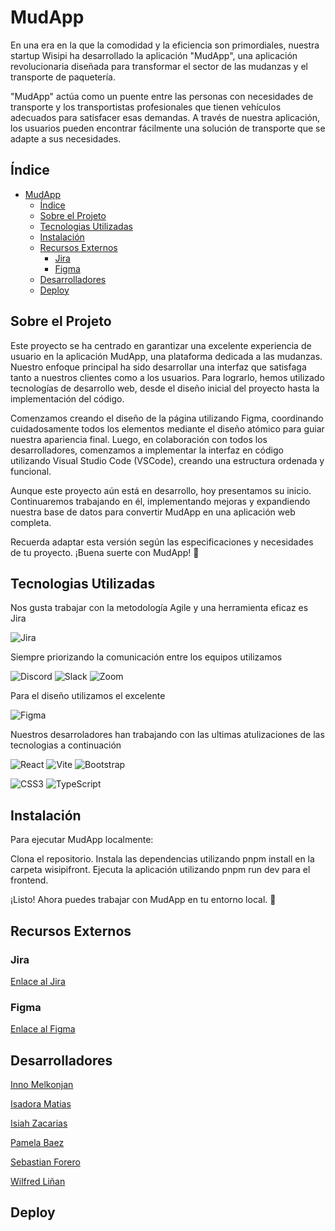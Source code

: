 # MudApp

En una era en la que la comodidad y la eficiencia son primordiales, nuestra startup Wisipi ha desarrollado la aplicación "MudApp", una aplicación revolucionaria diseñada para transformar el sector de las mudanzas y el transporte de paquetería. 

"MudApp" actúa como un puente entre las personas con necesidades de transporte y los transportistas profesionales que tienen vehículos adecuados para satisfacer esas demandas. A través de nuestra aplicación, los usuarios pueden encontrar fácilmente una solución de transporte que se adapte a sus necesidades.

## Índice

- [MudApp](#mudapp)
  - [Índice](#índice)
  - [Sobre el Projeto](#sobre-el-projeto)
  - [Tecnologias Utilizadas](#tecnologias-utilizadas)
  - [Instalación](#instalación)
  - [Recursos Externos](#recursos-externos)
    - [Jira](#jira)
    - [Figma](#figma)
  - [Desarrolladores](#desarrolladores)
  - [Deploy](#deploy)

## Sobre el Projeto

Este proyecto se ha centrado en garantizar una excelente experiencia de usuario en la aplicación MudApp, una plataforma dedicada a las mudanzas. Nuestro enfoque principal ha sido desarrollar una interfaz que satisfaga tanto a nuestros clientes como a los usuarios. Para lograrlo, hemos utilizado tecnologías de desarrollo web, desde el diseño inicial del proyecto hasta la implementación del código.

Comenzamos creando el diseño de la página utilizando Figma, coordinando cuidadosamente todos los elementos mediante el diseño atómico para guiar nuestra apariencia final. Luego, en colaboración con todos los desarrolladores, comenzamos a implementar la interfaz en código utilizando Visual Studio Code (VSCode), creando una estructura ordenada y funcional.

Aunque este proyecto aún está en desarrollo, hoy presentamos su inicio. Continuaremos trabajando en él, implementando mejoras y expandiendo nuestra base de datos para convertir MudApp en una aplicación web completa.

Recuerda adaptar esta versión según las especificaciones y necesidades de tu proyecto. ¡Buena suerte con MudApp! 🚚


## Tecnologias Utilizadas

Nos gusta trabajar con la metodología Agile y una herramienta eficaz es Jira 


![Jira](https://img.shields.io/badge/-Jira-0052CC?logo=jira&logoColor=white&style=flat-square)  

  Siempre priorizando la comunicación entre los equipos utilizamos 


![Discord](https://img.shields.io/badge/-Discord-5865F2?logo=discord&logoColor=white&style=flat-square)
![Slack](https://img.shields.io/badge/-Slack-4A154B?logo=slack&logoColor=white&style=flat-square)
![Zoom](https://img.shields.io/badge/-Zoom-2D8CFF?logo=zoom&logoColor=white&style=flat-square)

 Para el diseño utilizamos el excelente 
 
 
 ![Figma](https://img.shields.io/badge/-Figma-F24E1E?logo=figma&logoColor=white&style=flat-square)

Nuestros desarroladores han trabajando con las ultimas atulizaciones de las tecnologias a continuación

![React](https://img.shields.io/badge/-React-61DAFB?logo=react&logoColor=white&style=flat-square)
![Vite](https://img.shields.io/badge/-Vite-B73BFE?logo=vite&logoColor=white&style=flat-square)
![Bootstrap](https://img.shields.io/badge/-Bootstrap-7952B3?logo=bootstrap&logoColor=white&style=flat-square)

![CSS3](https://img.shields.io/badge/-CSS3-1572B6?logo=css3&logoColor=white&style=flat-square) 
![TypeScript](https://img.shields.io/badge/-TypeScript-3178C6?logo=typescript&logoColor=white&style=flat-square)


## Instalación

Para ejecutar MudApp localmente:

Clona el repositorio.
Instala las dependencias utilizando pnpm install en la carpeta wisipifront.
Ejecuta la aplicación utilizando pnpm run dev  para el frontend.

¡Listo! Ahora puedes trabajar con MudApp en tu entorno local. 🚀

## Recursos Externos

### Jira

[Enlace al Jira](https://isa-dora.atlassian.net/jira/software/projects/WIS/boards/5?atlOrigin=eyJpIjoiNmEzOWU3YWNkZDRhNDgzNDg2NWEzNTEzNzJkZTAyNTgiLCJwIjoiaiJ9)

### Figma

[Enlace al Figma](https://isa-dora.atlassian.net/jira/software/projects/WIS/boards/5?atlOrigin=eyJpIjoiNmEzOWU3YWNkZDRhNDgzNDg2NWEzNTEzNzJkZTAyNTgiLCJwIjoiaiJ9)

## Desarrolladores

[Inno Melkonjan](https://github.com/Innovaton0) 

[Isadora Matias](https://github.com/IsadoraMatias)

[Isiah Zacarias](https://github.com/isiahzac)

[Pamela Baez](https://github.com/pamelab182)

[Sebastian Forero](https://github.com/sefogi)

[Wilfred Liñan](https://github.com/wilpipe)

## Deploy

